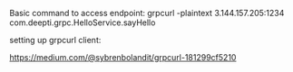 Basic command to access endpoint:
grpcurl -plaintext  3.144.157.205:1234 com.deepti.grpc.HelloService.sayHello


setting up grpcurl client:

https://medium.com/@sybrenbolandit/grpcurl-181299cf5210
